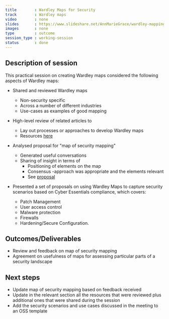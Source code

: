 ```yaml
---
title        : Wardley Maps for Security
track        : Wardley maps
video        : none
slides       : https://www.slideshare.net/AnnMarieGrace/wardley-mapping-for-cyber-essentials-open-security-summit-2019
images       : none
type         : outcome
session_type : working-session         
status       : done  
---
```


## Description of session

This practical session on creating Wardley maps considered the following aspects of Wardley maps:

- Shared and reviewed Wardley maps
   - Non-security specific
   - Across a number of different industries
   - Use-cases as examples of good mapping

 - High-level review of related articles to
   - Lay out processes or approaches to develop Wardley maps
   - Resources [here](https://opensecsummit.org/tracks/wardley-maps/)
 
 - Analysed proposal for "map of security mapping"
   - Generated useful conversations
   - Sharing of insight in terms of 
      -  Positioning of elements on the map
      -  Consensus -approach was appropriate and the elements relevant
      - See [proposal](https://twitter.com/madplatt/status/1135850419538804736) 
     
 
 - Presented a set of proposals on using Wardley Maps to capture security scenarios based on Cyber Essentials compliance, which covers: 
   - Patch Management
   - User access control
   - Malware protection
   - Firewalls 
   - Hardening/Secure Configuration.


## Outcomes/Deliverables 

 - Review and feedback on map of security mapping
 - Agreement on usefulness of maps for assessing particular parts of a security landscape

## Next steps

 - Update map of security mapping based on feedback received
 - Update in the relevant section all the resources that were reviewed plus additional ones that were shared during the session
 - Add the security scenarios and use cases discussed in the meeting to an OSS template

